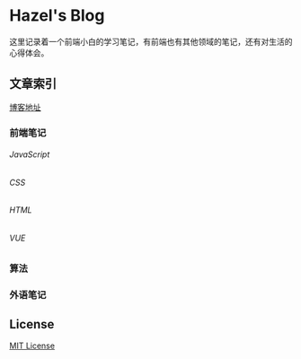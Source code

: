 # Hazel's Blog

这里记录着一个前端小白的学习笔记，有前端也有其他领域的笔记，还有对生活的心得体会。

## 文章索引

[博客地址](https://yangnaiyue.github.io/hazel)

### 前端笔记


###### JavaScript


###### CSS


###### HTML


###### VUE

### 算法


### 外语笔记


## License

[MIT License](https://opensource.org/licenses/MIT)

